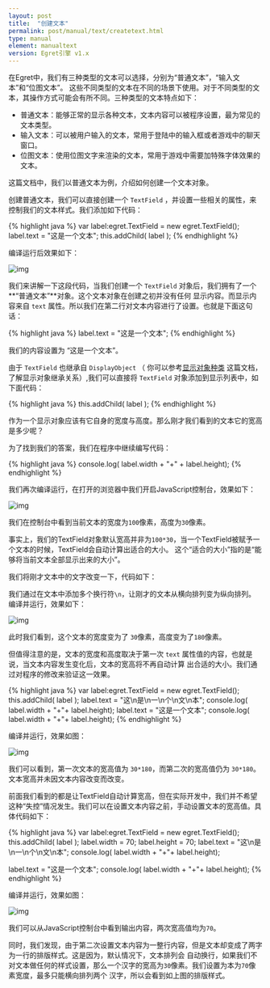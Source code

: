 ```yaml
---
layout: post
title:  "创建文本"
permalink: post/manual/text/createtext.html
type: manual
element: manualtext
version: Egret引擎 v1.x
---
```


在Egret中，我们有三种类型的文本可以选择，分别为“普通文本”，“输入文本”和“位图文本”。
这些不同类型的文本在不同的场景下使用。对于不同类型的文本，其操作方式可能会有所不同。三种类型的文本特点如下：

* 普通文本：能够正常的显示各种文本，文本内容可以被程序设置，最为常见的文本类型。
* 输入文本：可以被用户输入的文本，常用于登陆中的输入框或者游戏中的聊天窗口。
* 位图文本：使用位图文字来渲染的文本，常用于游戏中需要加特殊字体效果的文本。

这篇文档中，我们以普通文本为例，介绍如何创建一个文本对象。

创建普通文本，我们可以直接创建一个 `TextField` ，并设置一些相关的属性，来控制我们的文本样式。我们添加如下代码：

{% highlight java  %}
var label:egret.TextField = new egret.TextField();
label.text = "这是一个文本";
this.addChild( label );
{% endhighlight %}

编译运行后效果如下：

![img]({{site.baseurl}}/assets/img/manualtext1.png)

我们来讲解一下这段代码，当我们创建一个 `TextField` 对象后，我们拥有了一个**“普通文本”**对象。这个文本对象在创建之初并没有任何
显示内容。而显示内容来自 `text` 属性。所以我们在第二行对文本内容进行了设置。也就是下面这句话：

{% highlight java  %}
label.text = "这是一个文本";
{% endhighlight %}

我们的内容设置为 “这是一个文本”。

由于 `TextField` 也继承自 `DisplayObject` （
你可以参考<a href="http://docs.egret.com/post/manual/display/displayclass.html" target="_blank">显示对象种类</a>
这篇文档，了解显示对象继承关系）,我们可以直接将 `TextField` 对象添加到显示列表中，如下面代码：

{% highlight java  %}
this.addChild( label );
{% endhighlight %}

作为一个显示对象应该有它自身的宽度与高度。那么刚才我们看到的文本它的宽高是多少呢？

为了找到我们的答案，我们在程序中继续编写代码：

{% highlight java  %}
console.log( label.width + "+" + label.height);
{% endhighlight %}

我们再次编译运行，在打开的浏览器中我们开启JavaScript控制台，效果如下：

![img]({{site.baseurl}}/assets/img/manualtext2.png)

我们在控制台中看到当前文本的宽度为`100`像素，高度为`30`像素。

事实上，我们的TextField对象默认宽高并非为`100*30`，当一个TextField被赋予一个文本的时候，TextField会自动计算出适合的大小。
这个“适合的大小”指的是“能够将当前文本全部显示出来的大小”。

我们将刚才文本中的文字改变一下，代码如下：

我们通过在文本中添加多个换行符`\n`，让刚才的文本从横向排列变为纵向排列。
编译并运行，效果如下：

![img]({{site.baseurl}}/assets/img/manualtext3.png)

此时我们看到，这个文本的宽度变为了 `30`像素，高度变为了`180`像素。

但值得注意的是，文本的宽度和高度取决于第一次 `text` 属性值的内容，也就是说，当文本内容发生变化后，文本的宽高将不再自动计算
出合适的大小。我们通过对程序的修改来验证这一效果。


{% highlight java  %}
var label:egret.TextField = new egret.TextField();
this.addChild( label );
label.text = "这\n是\n一\n个\n文\n本";
console.log( label.width + "+"+ label.height);
label.text = "这是一个文本";
console.log( label.width + "+"+ label.height);
{% endhighlight %}

编译并运行，效果如图：

![img]({{site.baseurl}}/assets/img/manualtext4.png)

我们可以看到，第一次文本的宽高值为 `30*180`，而第二次的宽高值仍为 `30*180`。文本宽高并未因文本内容改变而改变。

前面我们看到的都是让TextField自动计算宽高，但在实际开发中，我们并不希望这种“失控”情况发生。我们可以在设置文本内容之前，手动设置文本的宽高值。具体代码如下：

{% highlight java  %}
var label:egret.TextField = new egret.TextField();
this.addChild( label );
label.width = 70;
label.height = 70;
label.text = "这\n是\n一\n个\n文\n本";
console.log( label.width + "+"+ label.height);

label.text = "这是一个文本";
console.log( label.width + "+"+ label.height);
{% endhighlight %}

编译并运行，效果如图：

![img]({{site.baseurl}}/assets/img/manualtext5.png)

我们可以从JavaScript控制台中看到输出内容，两次宽高值均为`70`。

同时，我们发现，由于第二次设置文本内容为一整行内容，但是文本却变成了两字为一行的排版样式。这是因为，默认情况下，文本排列会
自动换行，如果我们不对文本做任何的样式设置，那么一个汉字的宽高为`30`像素。我们设置为本为`70`像素宽度，最多只能横向排列两个
汉字，所以会看到如上图的排版样式。